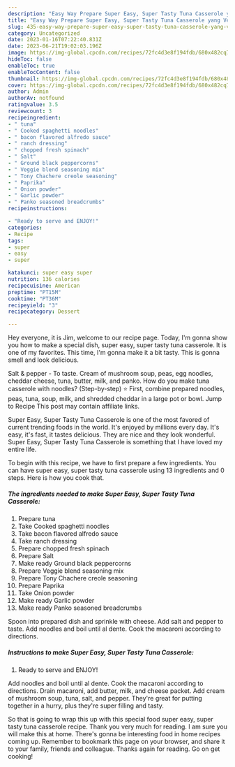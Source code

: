 ```yaml
---
description: "Easy Way Prepare Super Easy, Super Tasty Tuna Casserole yang Very Delicious"
title: "Easy Way Prepare Super Easy, Super Tasty Tuna Casserole yang Very Delicious"
slug: 435-easy-way-prepare-super-easy-super-tasty-tuna-casserole-yang-very-delicious
category: Uncategorized
date: 2023-01-16T07:22:40.831Z
date: 2023-06-21T19:02:03.196Z
image: https://img-global.cpcdn.com/recipes/72fc4d3e8f194fdb/680x482cq70/super-easy-super-tasty-tuna-casserole-recipe-main-photo.jpg
hideToc: false
enableToc: true
enableTocContent: false
thumbnail: https://img-global.cpcdn.com/recipes/72fc4d3e8f194fdb/680x482cq70/super-easy-super-tasty-tuna-casserole-recipe-main-photo.jpg
cover: https://img-global.cpcdn.com/recipes/72fc4d3e8f194fdb/680x482cq70/super-easy-super-tasty-tuna-casserole-recipe-main-photo.jpg
author: Admin
authorAv: notfound
ratingvalue: 3.5
reviewcount: 3
recipeingredient:
- " tuna"
- " Cooked spaghetti noodles"
- " bacon flavored alfredo sauce"
- " ranch dressing"
- " chopped fresh spinach"
- " Salt"
- " Ground black peppercorns"
- " Veggie blend seasoning mix"
- " Tony Chachere creole seasoning"
- " Paprika"
- " Onion powder"
- " Garlic powder"
- " Panko seasoned breadcrumbs"
recipeinstructions:

- "Ready to serve and ENJOY!"
categories:
- Recipe
tags:
- super
- easy
- super

katakunci: super easy super 
nutrition: 136 calories
recipecuisine: American
preptime: "PT15M"
cooktime: "PT36M"
recipeyield: "3"
recipecategory: Dessert

---
```



Hey everyone, it is Jim, welcome to our recipe page. Today, I'm gonna show you how to make a special dish, super easy, super tasty tuna casserole. It is one of my favorites. This time, I'm gonna make it a bit tasty. This is gonna smell and look delicious.

Salt &amp; pepper - To taste. Cream of mushroom soup, peas, egg noodles, cheddar cheese, tuna, butter, milk, and panko. How do you make tuna casserole with noodles? (Step-by-step) ⭐ First, combine prepared noodles, peas, tuna, soup, milk, and shredded cheddar in a large pot or bowl. Jump to Recipe This post may contain affiliate links.

Super Easy, Super Tasty Tuna Casserole is one of the most favored of current trending foods in the world. It's enjoyed by millions every day. It's easy, it's fast, it tastes delicious. They are nice and they look wonderful. Super Easy, Super Tasty Tuna Casserole is something that I have loved my entire life.


To begin with this recipe, we have to first prepare a few ingredients. You can have super easy, super tasty tuna casserole using 13 ingredients and 0 steps. Here is how you cook that.

<!--inarticleads1-->

##### The ingredients needed to make Super Easy, Super Tasty Tuna Casserole:

1. Prepare  tuna
1. Take  Cooked spaghetti noodles
1. Take  bacon flavored alfredo sauce
1. Take  ranch dressing
1. Prepare  chopped fresh spinach
1. Prepare  Salt
1. Make ready  Ground black peppercorns
1. Prepare  Veggie blend seasoning mix
1. Prepare  Tony Chachere creole seasoning
1. Prepare  Paprika
1. Take  Onion powder
1. Make ready  Garlic powder
1. Make ready  Panko seasoned breadcrumbs


Spoon into prepared dish and sprinkle with cheese. Add salt and pepper to taste. Add noodles and boil until al dente. Cook the macaroni according to directions. 

<!--inarticleads2-->

##### Instructions to make Super Easy, Super Tasty Tuna Casserole:


1. Ready to serve and ENJOY!

Add noodles and boil until al dente. Cook the macaroni according to directions. Drain macaroni, add butter, milk, and cheese packet. Add cream of mushroom soup, tuna, salt, and pepper. They&#39;re great for putting together in a hurry, plus they&#39;re super filling and tasty. 

So that is going to wrap this up with this special food super easy, super tasty tuna casserole recipe. Thank you very much for reading. I am sure you will make this at home. There's gonna be interesting food in home recipes coming up. Remember to bookmark this page on your browser, and share it to your family, friends and colleague. Thanks again for reading. Go on get cooking!
